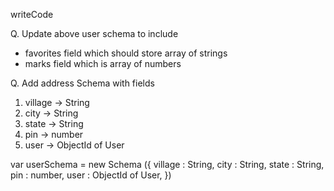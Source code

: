 writeCode

Q. Update above user schema to include

- favorites field which should store array of strings
- marks field which is array of numbers

Q. Add address Schema with fields

1. village -> String
2. city -> String
3. state -> String
4. pin -> number
5. user -> ObjectId of User

var userSchema = new Schema ({
 village : String,
 city : String,
 state : String,
 pin : number,
user : ObjectId of User,
})
